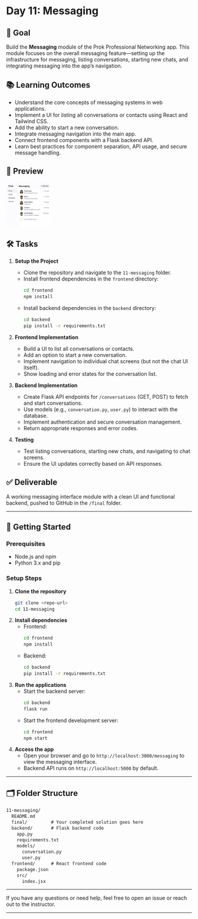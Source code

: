 # Day 11: Messaging

## 🎯 Goal

Build the **Messaging** module of the Prok Professional Networking app. This module focuses on the overall messaging feature—setting up the infrastructure for messaging, listing conversations, starting new chats, and integrating messaging into the app’s navigation.

## 📚 Learning Outcomes

- Understand the core concepts of messaging systems in web applications.
- Implement a UI for listing all conversations or contacts using React and Tailwind CSS.
- Add the ability to start a new conversation.
- Integrate messaging navigation into the main app.
- Connect frontend components with a Flask backend API.
- Learn best practices for component separation, API usage, and secure message handling.

## 📸 Preview

<img src="messaging.png" alt="Messaging" width="120"/>

## 🛠️ Tasks

1. **Setup the Project**

   - Clone the repository and navigate to the `11-messaging` folder.
   - Install frontend dependencies in the `frontend` directory:
     ```bash
     cd frontend
     npm install
     ```
   - Install backend dependencies in the `backend` directory:
     ```bash
     cd backend
     pip install -r requirements.txt
     ```

2. **Frontend Implementation**

   - Build a UI to list all conversations or contacts.
   - Add an option to start a new conversation.
   - Implement navigation to individual chat screens (but not the chat UI itself).
   - Show loading and error states for the conversation list.

3. **Backend Implementation**

   - Create Flask API endpoints for `/conversations` (GET, POST) to fetch and start conversations.
   - Use models (e.g., `conversation.py`, `user.py`) to interact with the database.
   - Implement authentication and secure conversation management.
   - Return appropriate responses and error codes.

4. **Testing**
   - Test listing conversations, starting new chats, and navigating to chat screens.
   - Ensure the UI updates correctly based on API responses.

## ✅ Deliverable

A working messaging interface module with a clean UI and functional backend, pushed to GitHub in the `/final` folder.

---

## 🚀 Getting Started

### Prerequisites

- Node.js and npm
- Python 3.x and pip

### Setup Steps

1. **Clone the repository**
   ```bash
   git clone <repo-url>
   cd 11-messaging
   ```
2. **Install dependencies**
   - Frontend:
     ```bash
     cd frontend
     npm install
     ```
   - Backend:
     ```bash
     cd backend
     pip install -r requirements.txt
     ```
3. **Run the applications**
   - Start the backend server:
     ```bash
     cd backend
     flask run
     ```
   - Start the frontend development server:
     ```bash
     cd frontend
     npm start
     ```
4. **Access the app**
   - Open your browser and go to `http://localhost:3000/messaging` to view the messaging interface.
   - Backend API runs on `http://localhost:5000` by default.

---

## 🗂️ Folder Structure

```
11-messaging/
  README.md
  final/         # Your completed solution goes here
  backend/       # Flask backend code
    app.py
    requirements.txt
    models/
      conversation.py
      user.py
  frontend/      # React frontend code
    package.json
    src/
      index.jsx
```

---

If you have any questions or need help, feel free to open an issue or reach out to the instructor.

---
